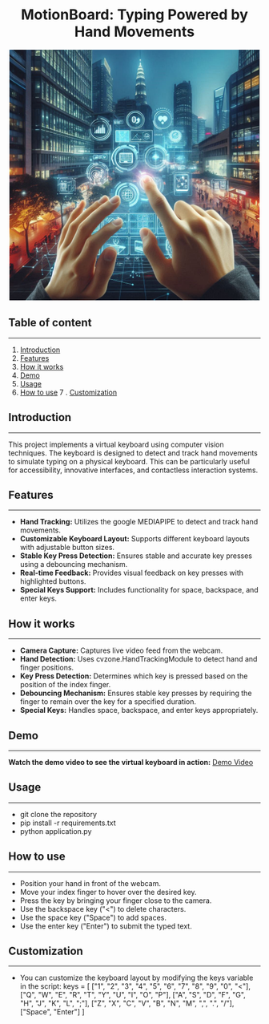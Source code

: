 # <div align="center">MotionBoard: Typing Powered by Hand Movements</div>
<div align="center">
  <img src="readme_data/poster.png" alt="Designer" width="500"/>
</div>

## Table of content
--------------
1. [Introduction](#introduction)
2. [Features](#features)
4. [How it works](#how-it-works)
4. [Demo](#demo)
5. [Usage](#usage)
6. [How to use](#how-to-use)
7 . [Customization](#customization)

## Introduction
---------------
This project implements a virtual keyboard using computer vision techniques. The keyboard is designed to detect and track hand movements to simulate typing on a physical keyboard. This can be particularly useful for accessibility, innovative interfaces, and contactless interaction systems.

## Features
-----------
* **Hand Tracking:** Utilizes the google MEDIAPIPE to detect and track hand movements.
* **Customizable Keyboard Layout:** Supports different keyboard layouts with adjustable button sizes.
* **Stable Key Press Detection:** Ensures stable and accurate key presses using a debouncing mechanism.
* **Real-time Feedback:** Provides visual feedback on key presses with highlighted buttons.
* **Special Keys Support:** Includes functionality for space, backspace, and enter keys.

## How it works
----------------
* **Camera Capture:** Captures live video feed from the webcam.
* **Hand Detection:** Uses cvzone.HandTrackingModule to detect hand and finger positions.
* **Key Press Detection:** Determines which key is pressed based on the position of the index finger.
* **Debouncing Mechanism:** Ensures stable key presses by requiring the finger to remain over the key for a specified duration.
* **Special Keys:** Handles space, backspace, and enter keys appropriately.

## Demo
--------
**Watch the demo video to see the virtual keyboard in action:** [Demo Video](Demo_use_video.mp4)

## Usage
---------
* git clone the repository
* pip install -r requirements.txt
* python application.py

## How to use
---------------
* Position your hand in front of the webcam.
* Move your index finger to hover over the desired key.
* Press the key by bringing your finger close to the camera.
* Use the backspace key ("<") to delete characters.
* Use the space key ("Space") to add spaces.
* Use the enter key ("Enter") to submit the typed text.

## Customization
----------------
* You can customize the keyboard layout by modifying the keys variable in the script:
keys = [
    ["1", "2", "3", "4", "5", "6", "7", "8", "9", "0", "<"],
    ["Q", "W", "E", "R", "T", "Y", "U", "I", "O", "P"],
    ["A", "S", "D", "F", "G", "H", "J", "K", "L", ";"],
    ["Z", "X", "C", "V", "B", "N", "M", ",", ".", "/"],
    ["Space", "Enter"]
]

